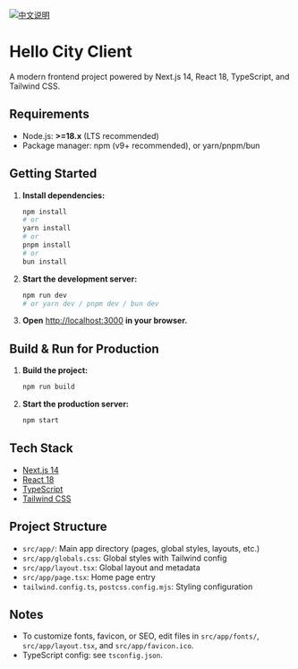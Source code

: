 [![中文说明](https://img.shields.io/badge/文档-中文-blue?style=flat-square)](./README.zh-CN.md)

# Hello City Client

A modern frontend project powered by Next.js 14, React 18, TypeScript, and Tailwind CSS.

## Requirements

- Node.js: **>=18.x** (LTS recommended)
- Package manager: npm (v9+ recommended), or yarn/pnpm/bun

## Getting Started

1. **Install dependencies:**

   ```bash
   npm install
   # or
   yarn install
   # or
   pnpm install
   # or
   bun install
   ```

2. **Start the development server:**

   ```bash
   npm run dev
   # or yarn dev / pnpm dev / bun dev
   ```

3. **Open** [http://localhost:3000](http://localhost:3000) **in your browser.**

## Build & Run for Production

1. **Build the project:**

   ```bash
   npm run build
   ```

2. **Start the production server:**

   ```bash
   npm start
   ```

## Tech Stack

- [Next.js 14](https://nextjs.org/)
- [React 18](https://react.dev/)
- [TypeScript](https://www.typescriptlang.org/)
- [Tailwind CSS](https://tailwindcss.com/)

## Project Structure

- `src/app/`: Main app directory (pages, global styles, layouts, etc.)
- `src/app/globals.css`: Global styles with Tailwind config
- `src/app/layout.tsx`: Global layout and metadata
- `src/app/page.tsx`: Home page entry
- `tailwind.config.ts`, `postcss.config.mjs`: Styling configuration

## Notes

- To customize fonts, favicon, or SEO, edit files in `src/app/fonts/`, `src/app/layout.tsx`, and `src/app/favicon.ico`.
- TypeScript config: see `tsconfig.json`.
